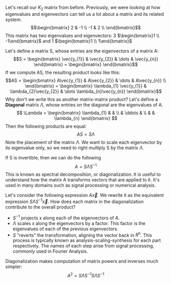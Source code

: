 Let's recall our $K_2$ matrix from before. Previously, we were looking at how eigenvalues and eigenvectors can tell us a lot about a matrix and its related system.
$$\begin{bmatrix}
2 & -1 \\
-1 & 2 \\
\end{bmatrix}$$
This matrix has two eigenvalues and eigenvectors: 3 $\begin{bmatrix}1 \\ -1\end{bmatrix}$ and 1 $\begin{bmatrix}1 \\ 1\end{bmatrix}$

Let's define a matrix S, whose entries are the eigenvectors of a matrix A:
$$S = \begin{bmatrix}
\vec{y_{1}} & \vec{y_{2}} & \dots & \vec{y_{n}}
\end{bmatrix}
= \begin{bmatrix}
\end{bmatrix}$$If we compute AS, the resulting product looks like this:
$$AS = \begin{bmatrix}
A\vec{y_{1}} & A\vec{y_{2}} & \dots & A\vec{y_{n}} \\
\end{bmatrix}
= \begin{bmatrix}
\lambda_{1} \vec{y_{1}} & \lambda_{2}\vec{y_{2}} & \dots \lambda_{n}\vec{y_{n}}
\end{bmatrix}$$Why don't we write this as another matrix-matrix product? Let's define a **Diagonal** matrix $\Lambda$, whose entries on the diagonal are the eigenvalues of A.
$$
\Lambda =
  \begin{bmatrix}
    \lambda_{1} & & \\
    & \ddots & \\
    & & \lambda_{n}
  \end{bmatrix}
$$
Then the following products are equal:
$$AS=S\Lambda$$
Note the placement of the matrix $\Lambda$. We want to scale each eigenvector by its eigenvalue only, so we need to right multiply S by the matrix $\Lambda$.

If S is invertible, then we can do the following
$$A = S\Lambda S^{-1}$$
This is known as spectral decomposition, or diagonalization. It is useful to understand how the matrix A transforms vectors that are applied to it. It's used in many domains such as signal processing or numerical analysis.

Let's consider the following expression $A\vec{x}$. We rewrite it as the equivalent expression $S\Lambda S^{-1}\vec{x}$. How does each matrix in the diagonalization contribute to the overall product?
- $S^{-1}$ projects x along each of the eigenvectors of A.
- $\Lambda$ scales x along the eigenvectors by a factor. This factor is the eigenvalues of each of the previous eigenvectors.
- $S$ "reverts" the transformation, aligning the vector back in $R^n$.
This process is typically known as analysis-scaling-synthesis for each part respectively. The names of each step arise from signal processing, commonly used in Fourier Analysis.

Diagonalization makes computation of matrix powers and inverses much simpler:
$$A^2=S\Lambda S^{-1}S\Lambda S^{-1}$$